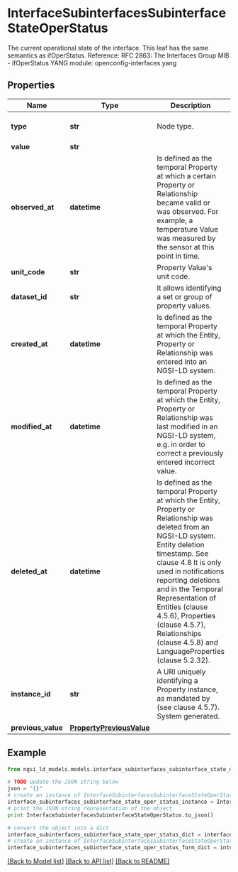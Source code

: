 # InterfaceSubinterfacesSubinterfaceStateOperStatus

The current operational state of the interface.  This leaf has the same semantics as ifOperStatus.  Reference: RFC 2863: The Interfaces Group MIB - ifOperStatus  YANG module: openconfig-interfaces.yang 

## Properties

Name | Type | Description | Notes
------------ | ------------- | ------------- | -------------
**type** | **str** | Node type.  | [optional] [default to 'Property']
**value** | **str** |  | 
**observed_at** | **datetime** | Is defined as the temporal Property at which a certain Property or Relationship became valid or was observed. For example, a temperature Value was measured by the sensor at this point in time.  | [optional] 
**unit_code** | **str** | Property Value&#39;s unit code.  | [optional] 
**dataset_id** | **str** | It allows identifying a set or group of property values.  | [optional] 
**created_at** | **datetime** | Is defined as the temporal Property at which the Entity, Property or Relationship was entered into an NGSI-LD system.  | [optional] [readonly] 
**modified_at** | **datetime** | Is defined as the temporal Property at which the Entity, Property or Relationship was last modified in an NGSI-LD system, e.g. in order to correct a previously entered incorrect value.  | [optional] [readonly] 
**deleted_at** | **datetime** | Is defined as the temporal Property at which the Entity, Property or Relationship was deleted from an NGSI-LD system.  Entity deletion timestamp. See clause 4.8 It is only used in notifications reporting deletions and in the Temporal Representation of Entities (clause 4.5.6), Properties (clause 4.5.7), Relationships (clause 4.5.8) and LanguageProperties (clause 5.2.32).  | [optional] [readonly] 
**instance_id** | **str** | A URI uniquely identifying a Property instance, as mandated by (see clause 4.5.7). System generated.  | [optional] [readonly] 
**previous_value** | [**PropertyPreviousValue**](PropertyPreviousValue.md) |  | [optional] 

## Example

```python
from ngsi_ld_models.models.interface_subinterfaces_subinterface_state_oper_status import InterfaceSubinterfacesSubinterfaceStateOperStatus

# TODO update the JSON string below
json = "{}"
# create an instance of InterfaceSubinterfacesSubinterfaceStateOperStatus from a JSON string
interface_subinterfaces_subinterface_state_oper_status_instance = InterfaceSubinterfacesSubinterfaceStateOperStatus.from_json(json)
# print the JSON string representation of the object
print InterfaceSubinterfacesSubinterfaceStateOperStatus.to_json()

# convert the object into a dict
interface_subinterfaces_subinterface_state_oper_status_dict = interface_subinterfaces_subinterface_state_oper_status_instance.to_dict()
# create an instance of InterfaceSubinterfacesSubinterfaceStateOperStatus from a dict
interface_subinterfaces_subinterface_state_oper_status_form_dict = interface_subinterfaces_subinterface_state_oper_status.from_dict(interface_subinterfaces_subinterface_state_oper_status_dict)
```
[[Back to Model list]](../README.md#documentation-for-models) [[Back to API list]](../README.md#documentation-for-api-endpoints) [[Back to README]](../README.md)


